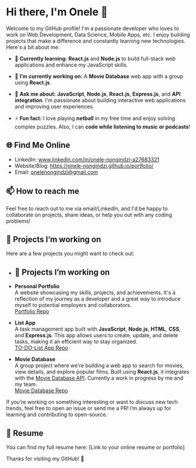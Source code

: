 # Hi there, I'm Onele 👋

Welcome to my GitHub profile! I'm a passionate developer who loves to work on Web Development, Data Science, Mobile Apps, etc. I enjoy building projects that make a difference and constantly learning new technologies. Here's a bit about me:

- 🌱 **Currently learning:** **React.js** and **Node.js** to build full-stack web applications and enhance my JavaScript skills.
  
- 🔭 **I’m currently working on:** A **Movie Database** web app with a group using **React.js**.

- 💬 **Ask me about:** **JavaScript**, **Node.js**, **React.js**, **Express.js**, and **API integration**. I'm passionate about building interactive web applications and improving user experiences.

- ⚡ **Fun fact:** I love playing **netball** in my free time and enjoy solving complex puzzles. Also, I can **code while listening to music or podcasts**!


## 🌐 Find Me Online

- LinkedIn: www.linkedin.com/in/onele-nongindzi-a27683321
- Website/Blog: https://onele-nongindzi.github.io/portfolio/
- Email: onelenongindzi@gmail.com
## 📫 How to reach me

Feel free to reach out to me via email/LinkedIn, and I'd be happy to collaborate on projects, share ideas, or help you out with any coding problems!

## 🚀 Projects I’m working on

Here are a few projects you might want to check out:
- ## 🚀 Projects I’m working on

- **Personal Portfolio**  
  A website showcasing my skills, projects, and achievements. It's a reflection of my journey as a developer and a great way to introduce myself to potential employers and collaborators.  
  [Portfolio Repo](https://github.com/Onele-Nongindzi/portfolio)

- **List App**  
  A task management app built with **JavaScript**, **Node.js**, **HTML**, **CSS**, and **Express.js**. This app allows users to create, update, and delete tasks, making it an efficient way to stay organized.  
  [TO-DO-List App Repo](https://github.com/Onele-Nongindzi/TO-DO-list-app)

- **Movie Database**  
  A group project where we're building a web app to search for movies, view details, and explore popular films. Built using **React.js**, it integrates with the [Movie Database API](https://www.themoviedb.org/). Currently a work in progress by me and my team.  
  [Movie Database Repo](https://github.com/Onele-Nongindzi/movie-database)


If you’re working on something interesting or want to discuss new tech trends, feel free to open an issue or send me a PR! I’m always up for learning and contributing to open-source.

## 📝 Resume

You can find my full resume here: [Link to your online resume or portfolio]

Thanks for visiting my GitHub! 🚀

